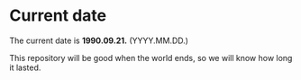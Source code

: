 # Current date

The current date is **1990.09.21.** (YYYY.MM.DD.)

This repository will be good when the world ends, so we will know how long it lasted.